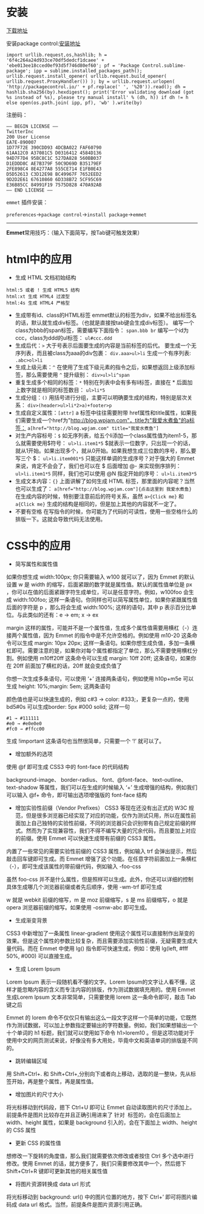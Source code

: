 # 安装
[下载地址](http://www.sublimetext.com/)

安装package control:[安装地址](https://packagecontrol.io/installation)
```
import urllib.request,os,hashlib; h = '6f4c264a24d933ce70df5dedcf1dcaee' + 'ebe013ee18cced0ef93d5f746d80ef60'; pf = 'Package Control.sublime-package'; ipp = sublime.installed_packages_path(); urllib.request.install_opener( urllib.request.build_opener( urllib.request.ProxyHandler()) ); by = urllib.request.urlopen( 'http://packagecontrol.io/' + pf.replace(' ', '%20')).read(); dh = hashlib.sha256(by).hexdigest(); print('Error validating download (got %s instead of %s), please try manual install' % (dh, h)) if dh != h else open(os.path.join( ipp, pf), 'wb' ).write(by)
```
注册码：
```
—– BEGIN LICENSE —–
TwitterInc
200 User License
EA7E-890007
1D77F72E 390CDD93 4DCBA022 FAF60790
61AA12C0 A37081C5 D0316412 4584D136
94D7F7D4 95BC8C1C 527DA828 560BB037
D1EDDD8C AE7B379F 50C9D69D B35179EF
2FE898C4 8E4277A8 555CE714 E1FB0E43
D5D52613 C3D12E98 BC49967F 7652EED2
9D2D2E61 67610860 6D338B72 5CF95C69
E36B85CC 84991F19 7575D828 470A92AB
—— END LICENSE ——

```


`emmet` 插件安装：

`preferences`->`package control`->`install package`->`emmet`

---

**Emmet**常用技巧：（输入下面简写，按Tab键可触发效果）
# html中的应用
- 生成 HTML 文档初始结构
```
html:5 或者 ! 生成 HTML5 结构
html:xt 生成 HTML4 过渡型
html:4s 生成 HTML4 严格型
```
- 生成带有id、class的HTML标签
emmet默认的标签为div，如果不给出标签名的话，默认就生成div标签。（也就是直接按tab键会生成div标签）。
编写一个class为bbb的span标签，需要编写下面指令：
```span.bbb br```
编写一个id为ccc，class为ddd的ul标签：
```ul#ccc.ddd```
- 生成后代：`>`
大于号表示后面要生成的内容是当前标签的后代。
要生成一个无序列表，而且被class为aaa的div包裹：
`div.aaa>ul>li`
生成一个有序列表:
`.abc>ol>li`
- 生成上级元素：`^`
在使用了生成下级元素的指令之后，如果想返回上级添加标签，那么需要使用 `^` 提升级别：
`div>ul>li^span`
- 重复生成多个相同的标签：`*`
特别在列表中会有多有li标签，直接在 * 后面加上数字就是相同的标签数目：
`ul>li*5`
- 生成分组：`()`
用括号进行分组，主要可以明确要生成的结构，特别是层次关系：
`div>(header>ul>li*2>a)+footer>p`
- 生成自定义属性：`[attr]`
a 标签中往往需要附带 href属性和title属性，如果我们需要生成一个href为"http://blog.wpjam.com"，title为"我爱水煮鱼"的a标签：
`a[href="http://blog.wpjam.com" title="我爱水煮鱼"]`
- 对生产内容标号：`$`
如无序列表，给五个li添加一个class属性值为item1-5，那么就需要使用$符号：
`ul>li.item1*5`
$就表示一位数字，只出现一个的话，就从1开始。如果出现多个，就从0开始。如果我想生成三位数的序号，那么要写三个 $：
`ul>li.item001*5`
只能这样单调的生成序号？对于强大的 Emmet 来说，肯定不会会了，我们也可以在 $ 后面增加 @- 来实现倒序排列：
`ul>li.item1*5`
同样，我们也可以使用 @N 指定开始的序号：
`ul>li.item3*5`
- 生成文本内容：`{}`
上面讲解了如何生成 HTML 标签，那里面的内容呢？当然也可以生成了：
`a[href="http://blog.wpjam.com"]{点击这里到 我爱水煮鱼}`
在生成内容的时候，特别要注意前后的符号关系，虽然 `a>{Click me}` 和 `a{Click me}` 生成的结构是相同的，但是加上其他的内容就不一定了。
- 不要有空格
在写指令的时候，你可能为了代码的可读性，使用一些空格什么的排版一下。这就会导致代码无法使用。

# CSS中的应用
- 简写属性和属性值

如果你想生成 width:100px; 你只需要输入 w100 就可以了，因为 Emmet 的默认设置 w 是 width 的缩写，后面紧跟的数字就是属性值。默认的属性值单位是 px ，你可以在值的后面紧跟字符生成单位，可以是任意字符。例如，w100foo 会生成 width:100foo; 这样一条语句。你同样也可以简写属性单位，如果你紧跟属性值后面的字符是 p ，那么将会生成 width:100%; 这样的语句，其中 p 表示百分比单位。与此类似的还有：e → em; x → ex

margin 这样的属性，可能并不是一个属性值，生成多个属性值需要用横杠（-）连接两个属性值，因为 Emmet 的指令中是不允许空格的。例如使用 m10-20 这条命令可以生成 margin: 10px 20px; 这样一条语句。如果你想生成负值，多加一条横杠即可。需要注意的是，如果你对每个属性都指定了单位，那么不需要使用横杠分割。例如使用 m10ff20ff 这条命令可以生成 margin: 10ff 20ff; 这条语句，如果你在 20ff 前面加了横杠的话，20ff 就会变成负值了

你想一次生成多条语句，可以使用 ‘+’ 连接两条语句，例如使用 h10p+m5e 可以生成 height: 10%;margin: 5em; 这两条语句

颜色值也是可以快速生成的，例如 c#3 → color: #333;，更复杂一点的，使用 bd5#0s 可以生成border: 5px #000 solid; 这样一句
```
#1 → #111111
#e0 → #e0e0e0
#fc0 → #ffcc00
```
生成 !important 这条语句也当然很简单，只需要一个 ‘!’ 就可以了。
- 增加额外的选项

使用 @f 即可生成 CSS3 中的 font-face 的代码结构

background-image、 border-radius、 font、@font-face、 text-outline、 text-shadow 等属性，我们可以在生成的时候输入 ‘+’ 生成增强的结构，例如我们可以输入 @f+ 命令，即可输出选项增强版的 font-face 结构

- 增加实验性前缀（Vendor Prefixes）
CSS3 等现在还没有出正式的 W3C 规范，但是很多浏览器已经实现了对应的功能，仅作为测试只用，所以在属性前面加上自己独特的实验性前缀，不同的浏览器只会识别带有自己规定前缀的样式。然而为了实现兼容性，我们不得不编写大量的冗余代码，而且要加上对应的前缀。使用 Emmet 可以快速生成带有前缀的 CSS3 属性。

内置了一些常见的需要实验性前缀的 CSS3 属性，例如输入 trf 会弹出提示，然后敲击回车键即可生成。而 Emmet 增强了这个功能。在任意字符前面加上一条横杠（-），即可生成该属性的带前缀代码，例如输入 -foo-css

虽然 foo-css 并不是什么属性，但是照样可以生成。此外，你还可以详细的控制具体生成哪几个浏览器前缀或者先后顺序，使用 -wm-trf 即可生成

w 就是 webkit 前缀的缩写，m 是 moz 前缀缩写，s 是 ms 前缀缩写，o 就是 opera 浏览器前缀的缩写。如果使用 -osmw-abc 即可生成。

- 生成渐变背景

CSS3 中新增加了一条属性 linear-gradient 使用这个属性可以直接制作出渐变的效果。但是这个属性的参数比较复杂，而且需要添加实验性前缀，无疑需要生成大量代码。而在 Emmet 中使用 lg() 指令即可快速生成，例如：使用 lg(left, #fff 50%, #000) 可以直接生成。

- 生成 Lorem Ipsum

Lorem Ipsum 表示一段随机看不懂的文字。Lorem Ipsum的文字让人看不懂，这样才能忽略内容的含义而专注内容的排版，作为测试数据填充用的。使用 Emmet 生成Lorem Ipsum 文本非常简单，只需要使用 lorem 这一条命令即可，敲击 Tab 键之后

Emmet 的 lorem 命令不仅仅只有输出这么一段文字这样一个简单的功能，它既然作为测试数据，可以加上参数指定要输出的字符数量。例如，我们如果想输出一个十个单词的 h1 标题，我们就可以使用如下命令 h1>lorem10 。但是这项功能对于使用中文的网页测试来说，好像没有多大用处，毕竟中文和英语单词的排版是不同的。

- 跳转编辑区域

用 Shift+Ctrl+. 和 Shift+Ctrl+,分别向下或者向上移动，选取的是一整块，先从标签开始，再是整个属性，再是属性值。

- 增加图片的尺寸大小

将光标移动到代码段，摁下 Ctrl+U 即可让 Emmet 自动读取图片的尺寸添加上。前提条件是图片比较存在并且正确引用进来了
针对  标签的，会在后面加上 width、height 属性，如果是 background 引入的，会在下面加上 width、height 的 CSS 属性

- 更新 CSS 的属性值

想修改一下旋转的角度值，那么我们就需要依次修改或者按住 Ctrl 多个选中进行修改。使用 Emmet 的话，就方便多了，我们只需要修改其中一个，然后摁下 Shift+Ctrl+R 键即可更新其他的相关属性值

- 将图片资源转换成 data url 形式

将光标移动到 background: url() 中的图片位置的地方，按下 Ctrl+’ 即可将图片编码成 data url 格式。当然，前提条件是图片资源引用正确。
